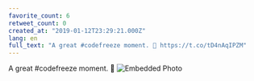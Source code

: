 ```yaml
---
favorite_count: 6
retweet_count: 0
created_at: "2019-01-12T23:29:21.000Z"
lang: en
full_text: "A great #codefreeze moment. 💙 https://t.co/tD4nAqIPZM"
---
```


A great #codefreeze moment. 💙
![Embedded Photo](https://twitter-media-coderbyheart.s3.eu-north-1.amazonaws.com/1084230885849870337-Dwv2O2fXQAAD2GS.jpg)
